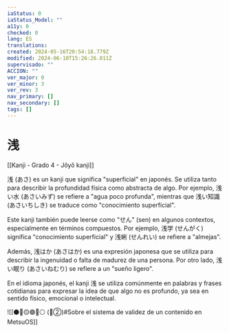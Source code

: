 ```yaml
---
iaStatus: 0
iaStatus_Model: ""
a11y: 0
checked: 0
lang: ES
translations: 
created: 2024-05-16T20:54:18.779Z
modified: 2024-06-10T15:26:26.011Z
supervisado: ""
ACCION: ""
ver_major: 0
ver_minor: 3
ver_rev: 3
nav_primary: []
nav_secondary: []
tags: []
---
```

# 浅

[[Kanji - Grado 4 - Jôyô kanji]]

浅 (あさ) es un kanji que significa "superficial" en japonés. Se utiliza tanto para describir la profundidad física como abstracta de algo. Por ejemplo, 浅い水 (あさいみず) se refiere a "agua poco profunda", mientras que 浅い知識 (あさいちしき) se traduce como "conocimiento superficial".

Este kanji también puede leerse como "せん" (sen) en algunos contextos, especialmente en términos compuestos. Por ejemplo, 浅学 (せんがく) significa "conocimiento superficial" y 浅蜊 (せんれい) se refiere a "almejas".

Además, 浅はか (あさはか) es una expresión japonesa que se utiliza para describir la ingenuidad o falta de madurez de una persona. Por otro lado, 浅い眠り (あさいねむり) se refiere a un "sueño ligero".

En el idioma japonés, el kanji 浅 se utiliza comúnmente en palabras y frases cotidianas para expresar la idea de que algo no es profundo, ya sea en sentido físico, emocional o intelectual.


![[⚫🔴🟡🟢🔵⚪ (🔴②)#Sobre el sistema de validez de un contenido en MetsuOS]]